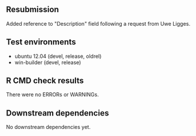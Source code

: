 ## Resubmission

Added reference to "Description" field following a request from Uwe Ligges.

## Test environments
* ubuntu 12.04 (devel, release, oldrel) 
* win-builder (devel, release)

## R CMD check results
There were no ERRORs or WARNINGs. 

## Downstream dependencies
No downstream dependencies yet.
